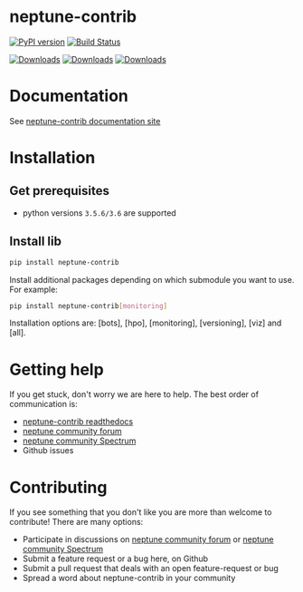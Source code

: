 # neptune-contrib
[![PyPI version](https://badge.fury.io/py/neptune-contrib.svg)](https://badge.fury.io/py/neptune-contrib)
[![Build Status](https://travis-ci.org/neptune-ai/neptune-contrib.svg?branch=master)](https://travis-ci.org/neptune-ai/neptune-contrib)

[![Downloads](https://pepy.tech/badge/neptune-contrib)](https://pepy.tech/project/neptune-contrib)
[![Downloads](https://pepy.tech/badge/neptune-contrib/month)](https://pepy.tech/project/neptune-contrib/month)
[![Downloads](https://pepy.tech/badge/neptune-contrib/week)](https://pepy.tech/project/neptune-contrib/week)

# Documentation
See [neptune-contrib documentation site](https://neptune-contrib.readthedocs.io)

# Installation

## Get prerequisites
* python versions `3.5.6/3.6` are supported

## Install lib

```bash
pip install neptune-contrib
```

Install additional packages depending on which submodule you want to use.
For example:

```bash
pip install neptune-contrib[monitoring]
```

Installation options are: [bots], [hpo], [monitoring], [versioning], [viz] and [all].

# Getting help
If you get stuck, don't worry we are here to help.
The best order of communication is:

 * [neptune-contrib readthedocs](https://neptune-contrib.readthedocs.io)
 * [neptune community forum](https://community.neptune.ai/)
 * [neptune community Spectrum](https://spectrum.chat/neptune-community?tab=posts)
 * Github issues

# Contributing
If you see something that you don't like you are more than welcome to contribute!
There are many options:

  * Participate in discussions on [neptune community forum](https://community.neptune.ai/) or [neptune community Spectrum](https://spectrum.chat/neptune-community?tab=posts)
  * Submit a feature request or a bug here, on Github
  * Submit a pull request that deals with an open feature-request or bug
  * Spread a word about neptune-contrib in your community
